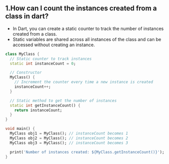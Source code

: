 ## 1.How can I count the instances created from a class in dart?
- In Dart, you can create a static counter to track the number of instances created from a class.
- Static variables are shared across all instances of the class and can be accessed without creating an instance.
```dart
class MyClass {
  // Static counter to track instances
  static int instanceCount = 0;

  // Constructor
  MyClass() {
    // Increment the counter every time a new instance is created
    instanceCount++;
  }

  // Static method to get the number of instances
  static int getInstanceCount() {
    return instanceCount;
  }
}

void main() {
  MyClass obj1 = MyClass(); // instanceCount becomes 1
  MyClass obj2 = MyClass(); // instanceCount becomes 2
  MyClass obj3 = MyClass(); // instanceCount becomes 3

  print('Number of instances created: ${MyClass.getInstanceCount()}');
}
```
